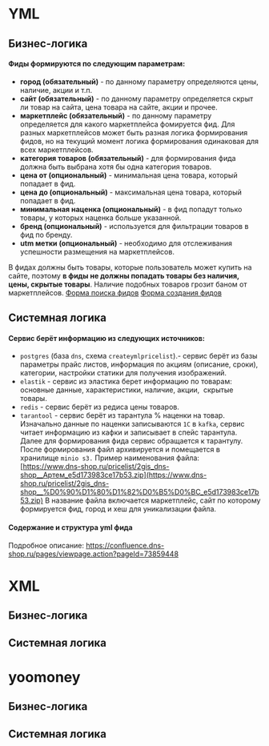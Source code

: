# YML
## Бизнес-логика
#### Фиды формируются по следующим параметрам:
- **город (обязательный)** - по данному параметру определяются цены, наличие, акции и т.п.
- **сайт (обязательный)** - по данному параметру определяется скрыт ли товар на сайта, цена товара на сайте, акции и прочее.
- **маркетплейс (обязательный)** - по данному параметру определяется для какого маркетплейса фомируется фид. Для разных маркетплейсов может быть разная логика формирования фидов, но на текущий момент логика формирования одинаковая для всех маркетплейсов.
- **категория товаров (обязательный)** - для формирования фида должна быть выбрана хотя бы одна категория товаров.
- **цена от (опциональный)** - минимальная цена товара, который попадает в фид.
- **цена до (опциональный)** - максимальная цена товара, который попадает в фид.
- **минимальная наценка (опциональный)** - в фид попадут только товары, у которых наценка больше указанной.
- **бренд (опциональный)** - используется для фильтрации товаров в фид по бренду.
- **utm метки (опциональный)** - необходимо для отслеживания успешности размещения на маркетплейсов.

В фидах должны быть товары, которые пользователь может купить на сайте, поэтому **в фиды не должны попадать товары без наличия, цены, скрытые товары**. Наличие подобных товаров грозит баном от маркетплейсов.
[Форма поиска фидов](http://backend.dns-shop.ru/ymlPriceList/yml-price-list/index/)
[Форма создания фидов](http://backend.dns-shop.ru/ymlPriceList/yml-price-list/create/)
## Системная логика
#### Сервис берёт информацию из следующих источников:
- `postgres` (база `dns`, схема `createymlpricelist`).- сервис берёт из базы параметры прайс листов, информация по акциям (описание, сроки), категории, настройки статики для получения изображений.
- `elastik` - сервис из эластика берет информацию по товарам: основные данные, характеристики, наличие, акции,  скрытые товары.
- `redis` - сервис берёт из редиса цены товаров.
- `tarantool` - сервис берёт из тарантула % наценки на товар. Изначально данные по наценки записываются `1С` в `kafka`, сервис читает информацию из кафки и записывает в спейс тарантула. Далее для формирования фида сервис обращается к тарантулу.
После формирования файл архивируется и помещается в хранилище `minio s3.`
Пример наименования файла:
[https://www.dns-shop.ru/pricelist/2gis_dns-shop__Артем_e5d173983ce17b53.zip](https://www.dns-shop.ru/pricelist/2gis_dns-shop__%D0%90%D1%80%D1%82%D0%B5%D0%BC_e5d173983ce17b53.zip)
В название файла включается маркетплейс, сайт по которому формируется фид, город и хеш для уникализации файла.
#### Содержание и структура yml фида
Подробное описание: 
https://confluence.dns-shop.ru/pages/viewpage.action?pageId=73859448
# XML
## Бизнес-логика
#### 
#### 
## Системная логика
#### 
#### 
# yoomoney
## Бизнес-логика
#### 
#### 
## Системная логика
#### 
#### 